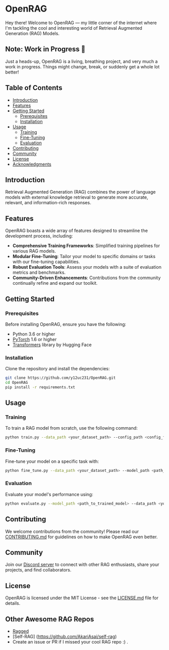 # OpenRAG 

Hey there! Welcome to OpenRAG — my little corner of the internet where I'm tackling the cool and interesting world of Retrieval Augmented Generation (RAG) Models. 

## Note: Work in Progress 🚧

Just a heads-up, OpenRAG is a living, breathing project, and very much a work in progress. Things might change, break, or suddenly get a whole lot better! 


## Table of Contents

- [Introduction](#introduction)
- [Features](#features)
- [Getting Started](#getting-started)
  - [Prerequisites](#prerequisites)
  - [Installation](#installation)
- [Usage](#usage)
  - [Training](#training)
  - [Fine-Tuning](#fine-tuning)
  - [Evaluation](#evaluation)
- [Contributing](#contributing)
- [Community](#community)
- [License](#license)
- [Acknowledgments](#acknowledgments)

## Introduction

Retrieval Augmented Generation (RAG) combines the power of language models with external knowledge retrieval to generate more accurate, relevant, and information-rich responses.

## Features

OpenRAG boasts a wide array of features designed to streamline the development process, including:

- **Comprehensive Training Frameworks**: Simplified training pipelines for various RAG models.
- **Modular Fine-Tuning**: Tailor your model to specific domains or tasks with our fine-tuning capabilities.
- **Robust Evaluation Tools**: Assess your models with a suite of evaluation metrics and benchmarks.
- **Community-Driven Enhancements**: Contributions from the community continually refine and expand our toolkit.

## Getting Started

### Prerequisites

Before installing OpenRAG, ensure you have the following:

- Python 3.6 or higher
- [PyTorch](https://pytorch.org/) 1.6 or higher
- [Transformers](https://huggingface.co/transformers/) library by Hugging Face

### Installation

Clone the repository and install the dependencies:

```bash
git clone https://github.com/y12uc231/OpenRAG.git
cd OpenRAG
pip install -r requirements.txt
```

## Usage

### Training

To train a RAG model from scratch, use the following command:

```bash
python train.py --data_path <your_dataset_path> --config_path <config_file_path>
```

### Fine-Tuning

Fine-tune your model on a specific task with:

```bash
python fine_tune.py --data_path <your_dataset_path> --model_path <path_to_pretrained_model> --config_path <config_file_path>
```

### Evaluation

Evaluate your model's performance using:

```bash
python evaluate.py --model_path <path_to_trained_model> --data_path <your_dataset_path> --metrics_path <metrics_config_path>
```

## Contributing

We welcome contributions from the community! Please read our [CONTRIBUTING.md](CONTRIBUTING.md) for guidelines on how to make OpenRAG even better.

## Community

Join our [Discord server](https://discord.gg/XcGXa5yd) to connect with other RAG enthusiasts, share your projects, and find collaborators.

## License

OpenRAG is licensed under the MIT License - see the [LICENSE.md](LICENSE.md) file for details.


## Other Awesome RAG Repos 
- [Ragged](https://github.com/neulab/ragged)
- [Self-RAG] (https://github.com/AkariAsai/self-rag)
- Create an issue or PR if I missed your cool RAG repo :) . 

